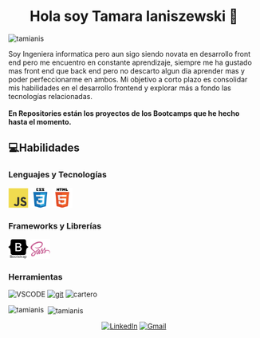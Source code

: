 <h1 align="center">Hola soy Tamara Ianiszewski 👋</h1>
<p align="left"> <img src="https://komarev.com/ghpvc/?username=tamianis&label=Profile%20views&color=0e75b6&style=flat" alt="tamianis" /> </p>
Soy Ingeniera informatica pero aun sigo siendo novata en desarrollo front end  pero me encuentro en constante aprendizaje, siempre me ha gustado mas front end que back end pero no descarto algun dia aprender mas y poder perfeccionarme en ambos.
Mi objetivo a corto plazo es consolidar mis habilidades en el desarrollo frontend y explorar más a fondo las tecnologías relacionadas.
<br><br>
<b>En Repositories están los proyectos de los Bootcamps que he hecho hasta el momento.</b>

<h2 align="left">💻Habilidades </h2>
<h3 align="left"> Lenguajes y Tecnologías</h3>
<p align="left">
  <a href="https://developer.mozilla.org/en-US/docs/Web/JavaScript" target="_blank" rel="noreferrer">
    <img src="https://raw.githubusercontent.com/devicons/devicon/master/icons/javascript/javascript-original.svg" alt="javascript" width="40" height="40"/></a>
   <a href="https://www.w3schools.com/css/" target="_blank" rel="noreferrer">
    <img src="https://raw.githubusercontent.com/devicons/devicon/master/icons/css3/css3-original-wordmark.svg" alt="css3" width="40" height="40"/></a>
  <a href="https://www.w3.org/html/" target="_blank" rel="noreferrer">
    <img src="https://raw.githubusercontent.com/devicons/devicon/master/icons/html5/html5-original-wordmark.svg" alt="html5" width="40" height="40"/></a>

<h3 align="left"> Frameworks y Librerías</h3>
<p align="left">
  <a href="https://getbootstrap.com" target="_blank" rel="noreferrer">
    <img src="https://raw.githubusercontent.com/devicons/devicon/master/icons/bootstrap/bootstrap-plain-wordmark.svg" alt="bootstrap" width="40" height="40"/></a>

<a href="https://sass-lang.com" target="_blank" rel="noreferrer">
    <img src="https://raw.githubusercontent.com/devicons/devicon/master/icons/sass/sass-original.svg" alt="sass" width="40" height="40"/></a>
  

<h3 align="left">Herramientas</h3>
<p align="left">
  <img alt="VSCODE" src="https://cdn.jsdelivr.net/gh/devicons/devicon/icons/vscode/vscode-original.svg" width="40" height="40"/>
   <a href="https://git-scm.com/" target="_blank" rel="noreferrer">
    <img src="https://www.vectorlogo.zone/logos/git-scm/git-scm-icon.svg" alt="git" width="40" height="40"/></a>
  <img src="https://www.vectorlogo.zone/logos/getpostman/getpostman-icon.svg" alt="cartero" width="40" height="40"/>
</p>

<p><img align="left" src="https://github-readme-stats.vercel.app/api/top-langs?username=tamianis&show_icons=true&locale=en&layout=compact" alt="tamianis" /></p><p>

&nbsp; <img align="center" src="https://github-readme-stats.vercel.app/api?username=tamianis&show_icons=true&locale=en" alt="tamianis" /></p>

<p align="center">
<a href="https://linkedin.com/in/https://www.linkedin.com/in/tamara-ianiszewski/"><img alt="LinkedIn" src="https://img.shields.io/badge/linkedin-%230077B5.svg?style=for-the-badge&logo=linkedin&logoColor=white"></a>
<a href="mailto:tamara.ianiszewski.s@gmail.com"><img alt="Gmail" src="https://img.shields.io/badge/Gmail-%23D14836.svg?style=for-the-badge&logo=gmail&logoColor=white"></a>
</p>
